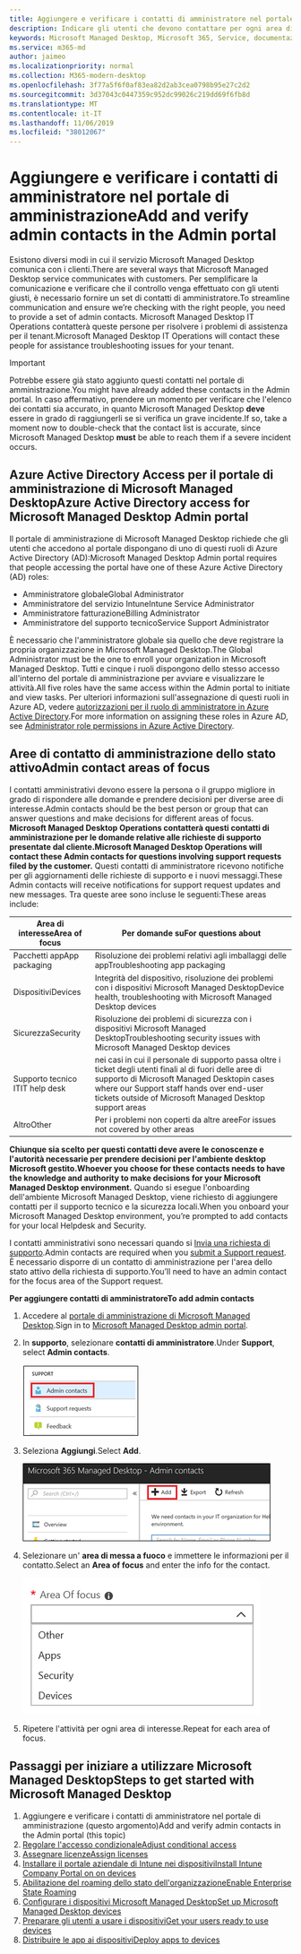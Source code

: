 ```yaml
---
title: Aggiungere e verificare i contatti di amministratore nel portale di amministrazione
description: Indicare gli utenti che devono contattare per ogni area di interesse.
keywords: Microsoft Managed Desktop, Microsoft 365, Service, documentazione
ms.service: m365-md
author: jaimeo
ms.localizationpriority: normal
ms.collection: M365-modern-desktop
ms.openlocfilehash: 3f77a5f6f0af83ea82d2ab3cea0798b95e27c2d2
ms.sourcegitcommit: 3d37043c0447359c952dc99026c219dd69f6fb8d
ms.translationtype: MT
ms.contentlocale: it-IT
ms.lasthandoff: 11/06/2019
ms.locfileid: "38012067"
---
```

# <a name="add-and-verify-admin-contacts-in-the-admin-portal"></a><span data-ttu-id="48a68-104">Aggiungere e verificare i contatti di amministratore nel portale di amministrazione</span><span class="sxs-lookup"><span data-stu-id="48a68-104">Add and verify admin contacts in the Admin portal</span></span>

<span data-ttu-id="48a68-105">Esistono diversi modi in cui il servizio Microsoft Managed Desktop comunica con i clienti.</span><span class="sxs-lookup"><span data-stu-id="48a68-105">There are several ways that Microsoft Managed Desktop service communicates with customers.</span></span> <span data-ttu-id="48a68-106">Per semplificare la comunicazione e verificare che il controllo venga effettuato con gli utenti giusti, è necessario fornire un set di contatti di amministratore.</span><span class="sxs-lookup"><span data-stu-id="48a68-106">To streamline communication and ensure we’re checking with the right people, you need to provide a set of admin contacts.</span></span> <span data-ttu-id="48a68-107">Microsoft Managed Desktop IT Operations contatterà queste persone per risolvere i problemi di assistenza per il tenant.</span><span class="sxs-lookup"><span data-stu-id="48a68-107">Microsoft Managed Desktop IT Operations will contact these people for assistance troubleshooting issues for your tenant.</span></span>

> [!IMPORTANT]
> <span data-ttu-id="48a68-108">Potrebbe essere già stato aggiunto questi contatti nel portale di amministrazione.</span><span class="sxs-lookup"><span data-stu-id="48a68-108">You might have already added these contacts in the Admin portal.</span></span> <span data-ttu-id="48a68-109">In caso affermativo, prendere un momento per verificare che l'elenco dei contatti sia accurato, in quanto Microsoft Managed Desktop **deve** essere in grado di raggiungerli se si verifica un grave incidente.</span><span class="sxs-lookup"><span data-stu-id="48a68-109">If so, take a moment now to double-check that the contact list is accurate, since Microsoft Managed Desktop **must** be able to reach them if a severe incident occurs.</span></span>

## <a name="azure-active-directory-access-for-microsoft-managed-desktop-admin-portal"></a><span data-ttu-id="48a68-110">Azure Active Directory Access per il portale di amministrazione di Microsoft Managed Desktop</span><span class="sxs-lookup"><span data-stu-id="48a68-110">Azure Active Directory access for Microsoft Managed Desktop Admin portal</span></span>

<span data-ttu-id="48a68-111">Il portale di amministrazione di Microsoft Managed Desktop richiede che gli utenti che accedono al portale dispongano di uno di questi ruoli di Azure Active Directory (AD):</span><span class="sxs-lookup"><span data-stu-id="48a68-111">Microsoft Managed Desktop Admin portal requires that people accessing the portal have one of these Azure Active Directory (AD) roles:</span></span>
- <span data-ttu-id="48a68-112">Amministratore globale</span><span class="sxs-lookup"><span data-stu-id="48a68-112">Global Administrator</span></span>
- <span data-ttu-id="48a68-113">Amministratore del servizio Intune</span><span class="sxs-lookup"><span data-stu-id="48a68-113">Intune Service Administrator</span></span>
- <span data-ttu-id="48a68-114">Amministratore fatturazione</span><span class="sxs-lookup"><span data-stu-id="48a68-114">Billing Administrator</span></span>
- <span data-ttu-id="48a68-115">Amministratore del supporto tecnico</span><span class="sxs-lookup"><span data-stu-id="48a68-115">Service Support Administrator</span></span>

<span data-ttu-id="48a68-116">È necessario che l'amministratore globale sia quello che deve registrare la propria organizzazione in Microsoft Managed Desktop.</span><span class="sxs-lookup"><span data-stu-id="48a68-116">The Global Administrator must be the one to enroll your organization in Microsoft Managed Desktop.</span></span> <span data-ttu-id="48a68-117">Tutti e cinque i ruoli dispongono dello stesso accesso all'interno del portale di amministrazione per avviare e visualizzare le attività.</span><span class="sxs-lookup"><span data-stu-id="48a68-117">All five roles have the same access within the Admin portal to initiate and view tasks.</span></span> <span data-ttu-id="48a68-118">Per ulteriori informazioni sull'assegnazione di questi ruoli in Azure AD, vedere [autorizzazioni per il ruolo di amministratore in Azure Active Directory](https://docs.microsoft.com/azure/active-directory/users-groups-roles/directory-assign-admin-roles).</span><span class="sxs-lookup"><span data-stu-id="48a68-118">For more information on assigning these roles in Azure AD, see [Administrator role permissions in Azure Active Directory](https://docs.microsoft.com/azure/active-directory/users-groups-roles/directory-assign-admin-roles).</span></span> 

## <a name="admin-contact-areas-of-focus"></a><span data-ttu-id="48a68-119">Aree di contatto di amministrazione dello stato attivo</span><span class="sxs-lookup"><span data-stu-id="48a68-119">Admin contact areas of focus</span></span>

<span data-ttu-id="48a68-120">I contatti amministrativi devono essere la persona o il gruppo migliore in grado di rispondere alle domande e prendere decisioni per diverse aree di interesse.</span><span class="sxs-lookup"><span data-stu-id="48a68-120">Admin contacts should be the best person or group that can answer questions and make decisions for different areas of focus.</span></span> <span data-ttu-id="48a68-121">**Microsoft Managed Desktop Operations contatterà questi contatti di amministrazione per le domande relative alle richieste di supporto presentate dal cliente.**</span><span class="sxs-lookup"><span data-stu-id="48a68-121">**Microsoft Managed Desktop Operations will contact these Admin contacts for questions involving support requests filed by the customer.**</span></span> <span data-ttu-id="48a68-122">Questi contatti di amministratore ricevono notifiche per gli aggiornamenti delle richieste di supporto e i nuovi messaggi.</span><span class="sxs-lookup"><span data-stu-id="48a68-122">These Admin contacts will receive notifications for support request updates and new messages.</span></span> <span data-ttu-id="48a68-123">Tra queste aree sono incluse le seguenti:</span><span class="sxs-lookup"><span data-stu-id="48a68-123">These areas include:</span></span>

<span data-ttu-id="48a68-124">Area di interesse</span><span class="sxs-lookup"><span data-stu-id="48a68-124">Area of focus</span></span> | <span data-ttu-id="48a68-125">Per domande su</span><span class="sxs-lookup"><span data-stu-id="48a68-125">For questions about</span></span>
--- | ---
<span data-ttu-id="48a68-126">Pacchetti app</span><span class="sxs-lookup"><span data-stu-id="48a68-126">App packaging</span></span> | <span data-ttu-id="48a68-127">Risoluzione dei problemi relativi agli imballaggi delle app</span><span class="sxs-lookup"><span data-stu-id="48a68-127">Troubleshooting app packaging</span></span>
<span data-ttu-id="48a68-128">Dispositivi</span><span class="sxs-lookup"><span data-stu-id="48a68-128">Devices</span></span> | <span data-ttu-id="48a68-129">Integrità del dispositivo, risoluzione dei problemi con i dispositivi Microsoft Managed Desktop</span><span class="sxs-lookup"><span data-stu-id="48a68-129">Device health, troubleshooting with Microsoft Managed Desktop devices</span></span>
<span data-ttu-id="48a68-130">Sicurezza</span><span class="sxs-lookup"><span data-stu-id="48a68-130">Security</span></span> | <span data-ttu-id="48a68-131">Risoluzione dei problemi di sicurezza con i dispositivi Microsoft Managed Desktop</span><span class="sxs-lookup"><span data-stu-id="48a68-131">Troubleshooting security issues with Microsoft Managed Desktop devices</span></span>
<span data-ttu-id="48a68-132">Supporto tecnico IT</span><span class="sxs-lookup"><span data-stu-id="48a68-132">IT help desk</span></span> | <span data-ttu-id="48a68-133">nei casi in cui il personale di supporto passa oltre i ticket degli utenti finali al di fuori delle aree di supporto di Microsoft Managed Desktop</span><span class="sxs-lookup"><span data-stu-id="48a68-133">in cases where our Support staff hands over end-user tickets outside of Microsoft Managed Desktop support areas</span></span> 
<span data-ttu-id="48a68-134">Altro</span><span class="sxs-lookup"><span data-stu-id="48a68-134">Other</span></span> | <span data-ttu-id="48a68-135">Per i problemi non coperti da altre aree</span><span class="sxs-lookup"><span data-stu-id="48a68-135">For issues not covered by other areas</span></span>

<span data-ttu-id="48a68-136">**Chiunque sia scelto per questi contatti deve avere le conoscenze e l'autorità necessarie per prendere decisioni per l'ambiente desktop Microsoft gestito.**</span><span class="sxs-lookup"><span data-stu-id="48a68-136">**Whoever you choose for these contacts needs to have the knowledge and authority to make decisions for your Microsoft Managed Desktop environment.**</span></span> <span data-ttu-id="48a68-137">Quando si esegue l'onboarding dell'ambiente Microsoft Managed Desktop, viene richiesto di aggiungere contatti per il supporto tecnico e la sicurezza locali.</span><span class="sxs-lookup"><span data-stu-id="48a68-137">When you onboard your Microsoft Managed Desktop environment, you’re prompted to add contacts for your local Helpdesk and Security.</span></span> 

<span data-ttu-id="48a68-138">I contatti amministrativi sono necessari quando si [Invia una richiesta di supporto](../working-with-managed-desktop/support.md).</span><span class="sxs-lookup"><span data-stu-id="48a68-138">Admin contacts are required when you [submit a Support request](../working-with-managed-desktop/support.md).</span></span> <span data-ttu-id="48a68-139">È necessario disporre di un contatto di amministrazione per l'area dello stato attivo della richiesta di supporto.</span><span class="sxs-lookup"><span data-stu-id="48a68-139">You’ll need to have an admin contact for the focus area of the Support request.</span></span> 

<span data-ttu-id="48a68-140">**Per aggiungere contatti di amministratore**</span><span class="sxs-lookup"><span data-stu-id="48a68-140">**To add admin contacts**</span></span>

1.  <span data-ttu-id="48a68-141">Accedere al [portale di amministrazione di Microsoft Managed Desktop](https://aka.ms/mwaasportal).</span><span class="sxs-lookup"><span data-stu-id="48a68-141">Sign in to [Microsoft Managed Desktop admin portal](https://aka.ms/mwaasportal).</span></span> 

2.  <span data-ttu-id="48a68-142">In **supporto**, selezionare **contatti di amministratore**.</span><span class="sxs-lookup"><span data-stu-id="48a68-142">Under **Support**, select **Admin contacts**.</span></span> 

    ![Menu di supporto, contatti amministrativi](images/admincontacts.png)

3. <span data-ttu-id="48a68-144">Seleziona **Aggiungi**.</span><span class="sxs-lookup"><span data-stu-id="48a68-144">Select **Add**.</span></span>

    ![Pulsante di aggiunta al portale di amministrazione](images/adminadd.png)

4.  <span data-ttu-id="48a68-146">Selezionare un' **area di messa a fuoco** e immettere le informazioni per il contatto.</span><span class="sxs-lookup"><span data-stu-id="48a68-146">Select an **Area of focus** and enter the info for the contact.</span></span> 

    ![elenco delle aree di interesse](images/areaoffocus.png)

5. <span data-ttu-id="48a68-148">Ripetere l'attività per ogni area di interesse.</span><span class="sxs-lookup"><span data-stu-id="48a68-148">Repeat for each area of focus.</span></span> 

## <a name="steps-to-get-started-with-microsoft-managed-desktop"></a><span data-ttu-id="48a68-149">Passaggi per iniziare a utilizzare Microsoft Managed Desktop</span><span class="sxs-lookup"><span data-stu-id="48a68-149">Steps to get started with Microsoft Managed Desktop</span></span>

1. <span data-ttu-id="48a68-150">Aggiungere e verificare i contatti di amministratore nel portale di amministrazione (questo argomento)</span><span class="sxs-lookup"><span data-stu-id="48a68-150">Add and verify admin contacts in the Admin portal (this topic)</span></span>
2. [<span data-ttu-id="48a68-151">Regolare l'accesso condizionale</span><span class="sxs-lookup"><span data-stu-id="48a68-151">Adjust conditional access</span></span>](conditional-access.md)
3. [<span data-ttu-id="48a68-152">Assegnare licenze</span><span class="sxs-lookup"><span data-stu-id="48a68-152">Assign licenses</span></span>](assign-licenses.md)
4. [<span data-ttu-id="48a68-153">Installare il portale aziendale di Intune nei dispositivi</span><span class="sxs-lookup"><span data-stu-id="48a68-153">Install Intune Company Portal on on devices</span></span>](company-portal.md)
5. [<span data-ttu-id="48a68-154">Abilitazione del roaming dello stato dell'organizzazione</span><span class="sxs-lookup"><span data-stu-id="48a68-154">Enable Enterprise State Roaming</span></span>](enterprise-state-roaming.md)
6. [<span data-ttu-id="48a68-155">Configurare i dispositivi Microsoft Managed Desktop</span><span class="sxs-lookup"><span data-stu-id="48a68-155">Set up Microsoft Managed Desktop devices</span></span>](set-up-devices.md)
7. [<span data-ttu-id="48a68-156">Preparare gli utenti a usare i dispositivi</span><span class="sxs-lookup"><span data-stu-id="48a68-156">Get your users ready to use devices</span></span>](get-started-devices.md)
8. [<span data-ttu-id="48a68-157">Distribuire le app ai dispositivi</span><span class="sxs-lookup"><span data-stu-id="48a68-157">Deploy apps to devices</span></span>](deploy-apps.md)